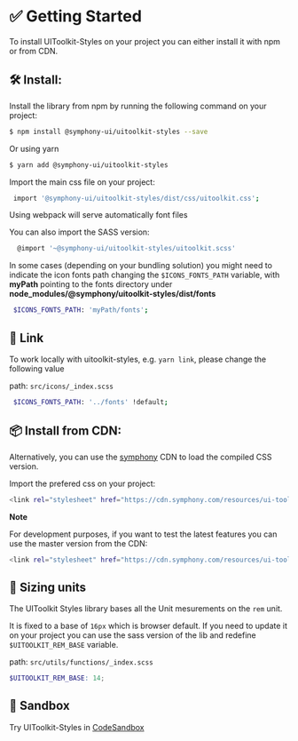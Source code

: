 # ✅ Getting Started

To install UIToolkit-Styles on your project you can either install it with npm or from CDN.

## 🛠 Install:

Install the library from npm by running the following command on your project:

```bash
$ npm install @symphony-ui/uitoolkit-styles --save
```

Or using yarn

```bash
$ yarn add @symphony-ui/uitoolkit-styles
```

Import the main css file on your project:

```bash
 import '@symphony-ui/uitoolkit-styles/dist/css/uitoolkit.css';
```

Using webpack will serve automatically font files

You can also import the SASS version:

```bash
  @import '~@symphony-ui/uitoolkit-styles/uitoolkit.scss'
```

In some cases (depending on your bundling solution) you might need to indicate the icon fonts path changing the `$ICONS_FONTS_PATH` variable, with **myPath** pointing to the fonts directory under **node_modules/@symphony/uitoolkit-styles/dist/fonts**

```bash
 $ICONS_FONTS_PATH: 'myPath/fonts';
```

## 🔗 Link

To work locally with uitoolkit-styles, e.g. `yarn link`, please change the following value

path: `src/icons/_index.scss`

```bash
 $ICONS_FONTS_PATH: '../fonts' !default;
```

## 📦 Install from **CDN**:

Alternatively, you can use the [symphony](https://cdn.symphony.com/resources/ui-toolkit/master/css/uitoolkit.css) CDN to load the compiled CSS version.

Import the prefered css on your project:

```bash
<link rel="stylesheet" href="https://cdn.symphony.com/resources/ui-toolkit/v3.0.2/css/uitoolkit.css">
```

**Note**

For development purposes, if you want to test the latest features you can use the master version from the CDN:

```bash
<link rel="stylesheet" href="https://cdn.symphony.com/resources/ui-toolkit/master/css/uitoolkit.css">
```

## 📏 Sizing units

The UIToolkit Styles library bases all the Unit mesurements on the `rem` unit.

It is fixed to a base of `16px` which is browser default. If you need to update it on your project you can use the sass version of the lib and redefine `$UITOOLKIT_REM_BASE` variable.

path: `src/utils/functions/_index.scss`

```scss
$UITOOLKIT_REM_BASE: 14;
```

## 🧪 Sandbox

Try UIToolkit-Styles in [CodeSandbox](https://codesandbox.io/s/ui-toolkit-styles-sandbox-ty6t6?file=/index.html)
